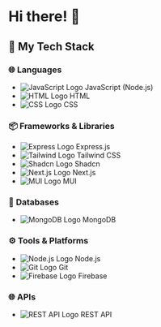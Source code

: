 # Hi there! 👋

## 🔧 My Tech Stack

### 🌐 **Languages**
- ![JavaScript Logo](https://img.icons8.com/color/48/000000/javascript.png) JavaScript (Node.js)
- ![HTML Logo](https://img.icons8.com/color/48/000000/html-5.png) HTML
- ![CSS Logo](https://img.icons8.com/color/48/000000/css3.png) CSS

### 📦 **Frameworks & Libraries**
- ![Express Logo](https://img.icons8.com/ios/50/000000/express-js.png) Express.js
- ![Tailwind Logo](https://img.icons8.com/color/48/000000/tailwind-css.png) Tailwind CSS
- ![Shadcn Logo](https://img.icons8.com/ios/50/000000/shadcn.png) Shadcn
- ![Next.js Logo](https://img.icons8.com/ios-filled/50/000000/nextjs.png) Next.js
- ![MUI Logo](https://img.icons8.com/color/48/000000/material-ui.png) MUI

### 💾 **Databases**
- ![MongoDB Logo](https://img.icons8.com/color/48/000000/mongodb.png) MongoDB

### ⚙️ **Tools & Platforms**
- ![Node.js Logo](https://img.icons8.com/color/48/000000/nodejs.png) Node.js
- ![Git Logo](https://img.icons8.com/color/48/000000/git.png) Git
- ![Firebase Logo](https://img.icons8.com/color/48/000000/firebase.png) Firebase

### 🌐 **APIs**
- ![REST API Logo](https://img.icons8.com/external-outline-juicy-fish/50/000000/external-api-coding-and-development-outline-outline-juicy-fish.png) REST API
